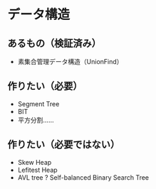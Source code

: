 # データ構造
## あるもの（検証済み）
- 素集合管理データ構造（UnionFind）

## 作りたい（必要）
- Segment Tree
- BIT
- 平方分割……

## 作りたい（必要ではない）
- Skew Heap
- Lefitest Heap
- AVL tree ? Self-balanced Binary Search Tree